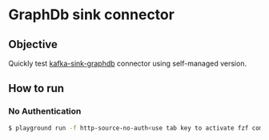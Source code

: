 # GraphDb sink connector

## Objective

Quickly test [kafka-sink-graphdb](https://github.com/Ontotext-AD/kafka-sink-graphdb/tree/main) connector using self-managed version.

## How to run


### No Authentication

```bash
$ playground run -f http-source-no-auth<use tab key to activate fzf completion (see https://kafka-docker-playground.io/#/cli?id=%e2%9a%a1-setup-completion), otherwise use full path, or correct relative path>
```
